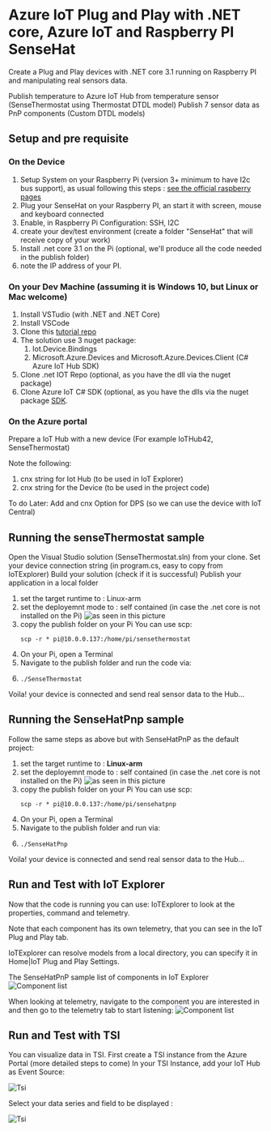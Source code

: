 # Azure IoT Plug and Play with .NET core, Azure IoT and Raspberry PI SenseHat

Create a Plug and Play devices with .NET core 3.1 running on Raspberry PI and manipulating real sensors data.

Publish temperature to Azure IoT Hub from temperature sensor (SenseThermostat using Thermostat DTDL model)
Publish 7 sensor data as PnP components (Custom DTDL models) 

## Setup and pre requisite

### On the Device

1. Setup System on your Raspberry Pi (version 3+ minimum to have I2c bus support), as usual following this steps : [see the official raspberry pages](https://www.raspberrypi.org/software/) 
1. Plug your SenseHat on your Raspberry PI, an start it with screen, mouse and keyboard connected
1. Enable, in Raspberry Pi Configuration: SSH, I2C 
1. create your dev/test environment (create a folder "SenseHat" that will receive copy of your work)
1. Install .net core 3.1 on the Pi (optional, we'll produce all the code needed in the publish folder)
1. note the IP address of your PI.

### On your Dev Machine (assuming it is Windows 10, but Linux or Mac welcome)

1. Install VSTudio (with .NET and .NET Core)
1. Install VSCode
1. Clone this [tutorial repo](https://github.com/ericmitt/IotPnp/tree/master/SenseHat)
1. The solution use 3 nuget package:
    1. Iot.Device.Bindings
    1. Microsoft.Azure.Devices and Microsoft.Azure.Devices.Client (C# Azure IoT Hub SDK)
1. Clone .net IOT Repo (optional, as you have the dll via the nuget package)
1. Clone Azure IoT C# SDK (optional, as you have the dlls via the nuget package [SDK](https://www.nuget.org/packages/Microsoft.Azure.Devices/).

### On the Azure portal
Prepare a IoT Hub with a new device
(For example IoTHub42, SenseThermostat)

Note the following:
1. cnx string for Iot Hub (to be used in IoT Explorer)
1. cnx string for the Device (to be used in the project code)

To do Later: Add and cnx Option for DPS (so we can use the device with IoT Central)

## Running the senseThermostat sample

Open the Visual Studio solution (SenseThermostat.sln) from your clone.
Set your device connection string (in program.cs, easy to copy from IoTExplorer)
Build your solution (check if it is successful)
Publish your application in a local folder
1. set the target runtime to : Linux-arm
1. set the deployemnt mode to : self contained (in case the .net core is not installed on the Pi) 
    ![as seen in this picture](./Media/cnfg_Publish.jpg    )
1. copy the publish folder on your Pi
    You can use scp: 
    ```dotnetcli
    scp -r * pi@10.0.0.137:/home/pi/sensethermostat
    ```
1. On your Pi, open a Terminal
1. Navigate to the publish folder and run the code via:
1. ```dotnetcli
   ./SenseThermostat 
   ```
Voila! your device is connected and send real sensor data to the Hub...

## Running the SenseHatPnp sample
Follow the same steps as above but with SenseHatPnP as the default project:
1. set the target runtime to : **Linux-arm**
1. set the deployemnt mode to : self contained (in case the .net core is not installed on the Pi) 
    ![as seen in this picture](./Media/cnfg_Publish.jpg    )
1. copy the publish folder on your Pi
    You can use scp: 
    ```dotnetcli
    scp -r * pi@10.0.0.137:/home/pi/sensehatpnp
    ```
1. On your Pi, open a Terminal
1. Navigate to the publish folder and run via:
1. ```dotnetcli
   ./SenseHatPnp 
   ```
Voila! your device is connected and send real sensor data to the Hub...

## Run and Test with IoT Explorer
Now that the code is running you can use:
IoTExplorer to look at the properties, command and telemetry. 

Note that each component has its own telemetry, that you can see in the IoT Plug and Play tab. 

IoTExplorer can resolve models from a local directory, you can specify it in Home|IoT Plug and Play Settings.

The SenseHatPnP sample list of components in IoT Explorer
![Component list](./Media/iotexplorer1.JPG)

When looking at telemetry, navigate to the component you are interested in and then go to the telemetry tab to start listening:
![Component list](./Media/iotexplorer2.JPG)


## Run and Test with TSI
You can visualize data in TSI.
First create a TSI instance from the Azure Portal (more detailed steps to come)
In your TSI Instance, add your IoT Hub as Event Source: 

![Tsi ](./Media/tsi1.JPG)

Select your data series and field to be displayed :

![Tsi ](./Media/tsi3.JPG)

